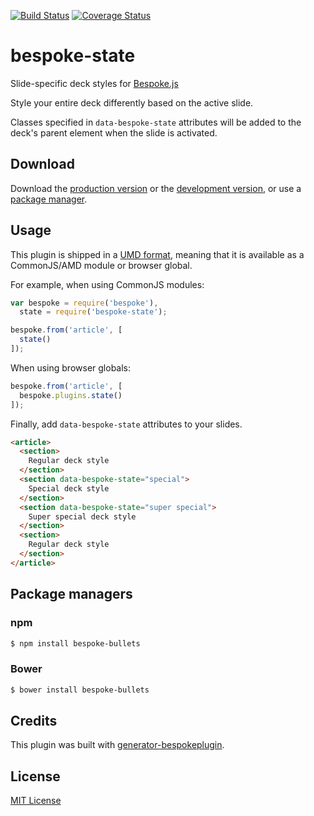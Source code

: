 [![Build Status](https://secure.travis-ci.org/markdalgleish/bespoke-state.png?branch=master)](https://travis-ci.org/markdalgleish/bespoke-state) [![Coverage Status](https://coveralls.io/repos/markdalgleish/bespoke-state/badge.png)](https://coveralls.io/r/markdalgleish/bespoke-state)

# bespoke-state

Slide-specific deck styles for [Bespoke.js](https://github.com/markdalgleish/bespoke.js)

Style your entire deck differently based on the active slide.

Classes specified in `data-bespoke-state` attributes will be added to the deck's parent element when the slide is activated.

## Download

Download the [production version][min] or the [development version][max], or use a [package manager](#package-managers).

[min]: https://raw.github.com/markdalgleish/bespoke-state/master/dist/bespoke-state.min.js
[max]: https://raw.github.com/markdalgleish/bespoke-state/master/dist/bespoke-state.js

## Usage

This plugin is shipped in a [UMD format](https://github.com/umdjs/umd), meaning that it is available as a CommonJS/AMD module or browser global.

For example, when using CommonJS modules:

```js
var bespoke = require('bespoke'),
  state = require('bespoke-state');

bespoke.from('article', [
  state()
]);
```

When using browser globals:

```js
bespoke.from('article', [
  bespoke.plugins.state()
]);
```

Finally, add `data-bespoke-state` attributes to your slides.

```html
<article>
  <section>
    Regular deck style
  </section>
  <section data-bespoke-state="special">
    Special deck style
  </section>
  <section data-bespoke-state="super special">
    Super special deck style
  </section>
  <section>
    Regular deck style
  </section>
</article>
```

## Package managers

### npm

```bash
$ npm install bespoke-bullets
```

### Bower

```bash
$ bower install bespoke-bullets
```

## Credits

This plugin was built with [generator-bespokeplugin](https://github.com/markdalgleish/generator-bespokeplugin).

## License

[MIT License](http://en.wikipedia.org/wiki/MIT_License)
